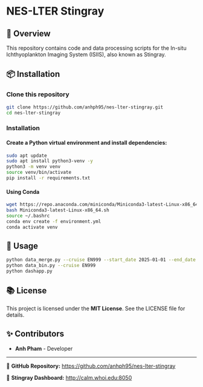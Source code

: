 # NES-LTER Stingray

## 📌 Overview
This repository contains code and data processing scripts for the In-situ Ichthyoplankton Imaging System (ISIIS), also known as Stingray.

## 📦 Installation
### Clone this repository
```sh
git clone https://github.com/anhph95/nes-lter-stingray.git
cd nes-lter-stingray
```

###  Installation
####  Create a Python virtual environment and install dependencies:
```bash
sudo apt update
sudo apt install python3-venv -y
python3 -m venv venv
source venv/bin/activate
pip install -r requirements.txt
```

#### Using Conda 
```bash
wget https://repo.anaconda.com/miniconda/Miniconda3-latest-Linux-x86_64.sh
bash Miniconda3-latest-Linux-x86_64.sh
source ~/.bashrc
conda env create -f environment.yml
conda activate venv
```

## 🚀 Usage
```bash
python data_merge.py --cruise EN999 --start_date 2025-01-01 --end_date 2025-01-31
python data_bin.py --cruise EN999
python dashapp.py
```

## 📚 License
This project is licensed under the **MIT License**. See the LICENSE file for details.

## ✨ Contributors
- **Anh Pham** - Developer

---
🔗 **GitHub Repository:** https://github.com/anhph95/nes-lter-stingray

🚀 **Stingray Dashboard:** http://calm.whoi.edu:8050
